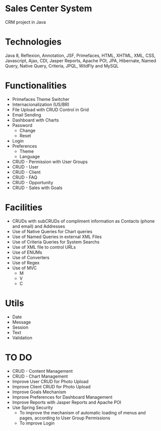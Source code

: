 # Sales Center System
CRM project in Java

# Technologies
Java 8, Reflexion, Annotation, JSF, Primefaces, HTML, XHTML, XML, CSS, Javascript, Ajax, CDI, Jasper Reports, Apache POI, JPA, Hibernate, Named Query, Native Query, Criteria, JPQL, WildFly and MySQL
  
# Functionalities
  * Primefaces Theme Switcher
  * Internacionalization (US/BR)
  * File Upload with CRUD Control in Grid
  * Email Sending
  * Dashboard with Charts
  * Password 
    * Change
    * Reset
  * Login
  * Preferences
    * Theme
    * Language  
  * CRUD - Permission with User Groups
  * CRUD - User 
  * CRUD - Client
  * CRUD - FAQ
  * CRUD - Opportunity
  * CRUD - Sales with Goals
  
# Facilities
  * CRUDs with subCRUDs of compliment information as Contacts (phone and email) and Addresses
  * Use of Native Queries for Chart queries
  * Use of Named Queries in external XML Files
  * Use of Criteria Queries for System Searchs
  * Use of XML file to control URLs
  * Use of ENUMs
  * Use of Converters
  * Use of Regex
  * Use of MVC
    * M
    * V
    * C
  
# Utils  
  * Date
  * Message
  * Session
  * Text
  * Validation

# TO DO
  * CRUD - Content Management
  * CRUD - Chart Management
  * Improve User CRUD for Photo Upload
  * Improve Client CRUD for Photo Upload
  * Improve Goals Mechanism
  * Improve Preferences for Dashboard Management
  * Improve Reports with Jasper Reports and Apache POI
  * Use Spring Security
    * To improve the mechanism of automatic loading of menus and pages, according to User Group Permissions
    * To improve Login
